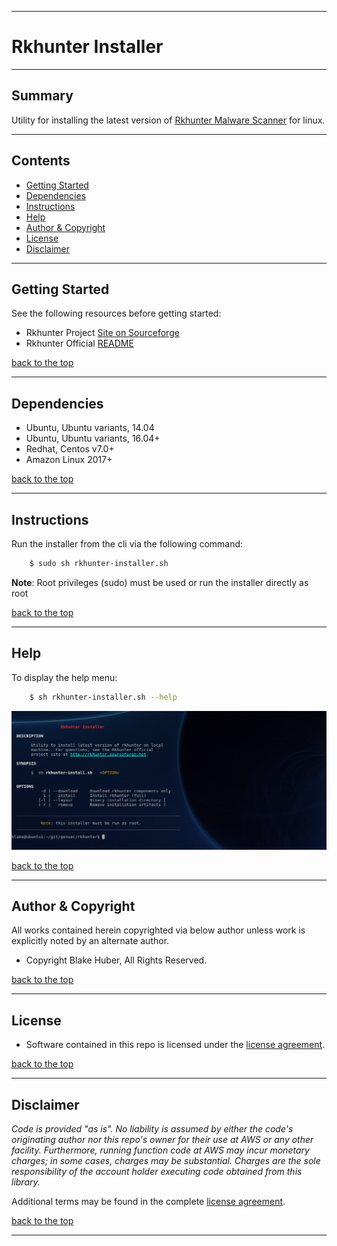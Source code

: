 * * *
# Rkhunter Installer
* * *

## Summary

Utility for installing the latest version of [Rkhunter Malware Scanner](https://en.wikipedia.org/wiki/Rkhunter) for linux.

* * *

## Contents

* [Getting Started](#getting-started)
* [Dependencies](#dependencies)
* [Instructions](#instructions)
* [Help](#help)
* [Author & Copyright](#author-&-copyright)
* [License](#license)
* [Disclaimer](#disclaimer)


* * *

## Getting Started

See the following resources before getting started:

- Rkhunter Project [Site on Sourceforge](http://rkhunter.sourceforge.net/)
- Rkhunter Official [README](https://sourceforge.net/p/rkhunter/rkh_code/ci/master/tree/files/README)

[back to the top](#rkhunter-installer)

* * *

## Dependencies

* Ubuntu, Ubuntu variants, 14.04
* Ubuntu, Ubuntu variants, 16.04+
* Redhat, Centos v7.0+
* Amazon Linux 2017+

[back to the top](#rkhunter-installer)

* * *

## Instructions

Run the installer from the cli via the following command:

```bash
    $ sudo sh rkhunter-installer.sh
```

**Note**: Root privileges (sudo) must be used or run the installer directly as root

[back to the top](#rkhunter-installer)

* * *

## Help

To display the help menu:

```bash
    $ sh rkhunter-installer.sh --help
```

[![help](./assets/help-menu.png)]((https://rawgithub.com/fstab50/gensec/master/rkhunter/assets/help-menu.png))


[back to the top](#rkhunter-installer)

* * *

## Author & Copyright

All works contained herein copyrighted via below author unless work is explicitly noted by an alternate author.

* Copyright Blake Huber, All Rights Reserved.

[back to the top](#rkhunter-installer)

* * *

## License

* Software contained in this repo is licensed under the [license agreement](./LICENSE.md).

[back to the top](#rkhunter-installer)

* * *

## Disclaimer

*Code is provided "as is". No liability is assumed by either the code's originating author nor this repo's owner for their use at AWS or any other facility. Furthermore, running function code at AWS may incur monetary charges; in some cases, charges may be substantial. Charges are the sole responsibility of the account holder executing code obtained from this library.*

Additional terms may be found in the complete [license agreement](./LICENSE.md).

[back to the top](#rkhunter-installer)

* * *
